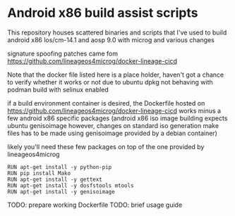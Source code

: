 # Android x86 build assist scripts

This repository houses scattered binaries and scripts that I've used to build android x86 los/cm-14.1 and aosp 9.0 with microg and various changes

signature spoofing patches came fom https://github.com/lineageos4microg/docker-lineage-cicd

Note that the docker file listed here is a place holder, haven't got a chance to verify whether it works or not due to ubuntu dpkg not behaving with podman build with selinux enabled

if a build environment container is desired, the Dockerfile hosted on https://github.com/lineageos4microg/docker-lineage-cicd works minus a few android x86 specific packages (android x86 iso image building expects ubuntu genisoimage however, changes on standard iso generation make files has to be made using genisoimage provided by a debian container)

likely you'll need these few packages on top of the one provided by lineageos4microg

```
RUN apt-get install -y python-pip
RUN pip install Mako
RUN apt-get install -y gettext
RUN apt-get install -y dosfstools mtools
RUN apt-get install -y genisoimage
```

TODO: prepare working Dockerfile
TODO: brief usage guide
